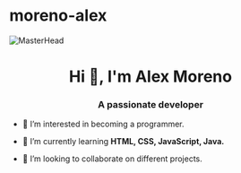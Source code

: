 # moreno-alex
![MasterHead](https://digitalpostpa.com/wp-content/uploads/2020/11/3683-scaled.jpg)
<h1 align="center">Hi 👋, I'm Alex Moreno</h1>
<h3 align="center">A passionate developer</h3>

- 👀 I’m interested in becoming a programmer.

- 🌱 I’m currently learning **HTML, CSS, JavaScript, Java.**

- 💞️ I’m looking to collaborate on different projects.
